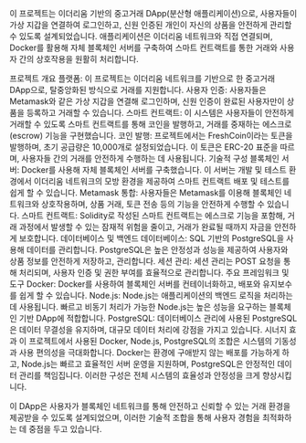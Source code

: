 이 프로젝트는 이더리움 기반의 중고거래 DApp(분산형 애플리케이션)으로, 사용자들이 가상 지갑을 연결하여 로그인하고, 신원 인증된 개인이 자신의 상품을 안전하게 관리할 수 있도록 설계되었습니다. 애플리케이션은 이더리움 네트워크와 직접 연결되며, Docker를 활용해 자체 블록체인 서버를 구축하여 스마트 컨트랙트를 통한 거래와 사용자 간의 상호작용을 원활히 처리합니다.

프로젝트 개요
플랫폼: 이 프로젝트는 이더리움 네트워크를 기반으로 한 중고거래 DApp으로, 탈중앙화된 방식으로 거래를 지원합니다.
사용자 인증: 사용자들은 Metamask와 같은 가상 지갑을 연결해 로그인하며, 신원 인증이 완료된 사용자만이 상품을 등록하고 거래할 수 있습니다.
스마트 컨트랙트: 이 시스템은 사용자들이 안전하게 거래할 수 있도록 스마트 컨트랙트를 통해 코인을 발행하고, 거래를 중재하는 에스크로(escrow) 기능을 구현했습니다.
코인 발행: 프로젝트에서는 FreshCoin이라는 토큰을 발행하며, 초기 공급량은 10,000개로 설정되었습니다. 이 토큰은 ERC-20 표준을 따르며, 사용자들 간의 거래를 안전하게 수행하는 데 사용됩니다.
기술적 구성
블록체인 서버: Docker를 사용해 자체 블록체인 서버를 구축했습니다. 이 서버는 개발 및 테스트 환경에서 이더리움 네트워크의 모방 환경을 제공하여 스마트 컨트랙트 배포 및 테스트를 쉽게 할 수 있습니다.
Metamask 통합: 사용자들은 Metamask를 이용해 블록체인 네트워크와 상호작용하며, 상품 거래, 토큰 전송 등의 기능을 안전하게 수행할 수 있습니다.
스마트 컨트랙트: Solidity로 작성된 스마트 컨트랙트는 에스크로 기능을 포함해, 거래 과정에서 발생할 수 있는 잠재적 위험을 줄이고, 거래가 완료될 때까지 자금을 안전하게 보호합니다.
데이터베이스 및 백엔드
데이터베이스: SQL 기반의 PostgreSQL을 사용해 데이터를 관리합니다. PostgreSQL은 높은 안정성과 성능을 제공하여 사용자와 상품 정보를 안전하게 저장하고, 관리합니다.
세션 관리: 세션 관리는 POST 요청을 통해 처리되며, 사용자 인증 및 권한 부여를 효율적으로 관리합니다.
주요 프레임워크 및 도구
Docker: Docker를 사용하여 블록체인 서버를 컨테이너화하고, 배포와 유지보수를 쉽게 할 수 있습니다.
Node.js: Node.js는 애플리케이션의 백엔드 로직을 처리하는 데 사용됩니다. 빠르고 비동기 처리가 가능한 Node.js는 높은 성능을 요구하는 블록체인 기반 DApp에 적합합니다.
PostgreSQL: 데이터베이스 관리에 사용된 PostgreSQL은 데이터 무결성을 유지하며, 대규모 데이터 처리에 강점을 가지고 있습니다.
시너지 효과
이 프로젝트에서 사용된 Docker, Node.js, PostgreSQL의 조합은 시스템의 기동성과 사용 편의성을 극대화합니다. Docker는 환경에 구애받지 않는 배포를 가능하게 하고, Node.js는 빠르고 효율적인 서버 운영을 지원하며, PostgreSQL은 안정적인 데이터 관리를 책임집니다. 이러한 구성은 전체 시스템의 효율성과 안정성을 크게 향상시킵니다.

이 DApp은 사용자가 블록체인 네트워크를 통해 안전하고 신뢰할 수 있는 거래 환경을 제공받을 수 있도록 설계되었으며, 이러한 기술적 조합을 통해 사용자 경험을 최적화하는 데 중점을 두고 있습니다.
